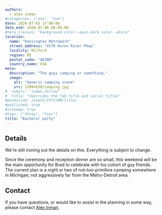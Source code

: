 ```yaml
---
authors:
  - alex-inman
#categories: ["one", "two"]
date: 2020-07-03 17:00:00
date_end: 2020-07-06 08:00:00
#hero_classes: "background-color--main-dark color--white"
location:
  name: "Kensington Metropark"
  street_address: "4570 Huron River Pkwy"
  locality: Milford
  region: MI
  postal_code: "48380"
  country_name: USA
meta:
  description: "The guys camping or something."
  image:
    alt: "Generic camping scene"
    src: 1200x630/camping.jpg
#  robots: "index,follow"
#  title: "Overrides the tab title and social titles"
#permalink: /event/YYYY/MM/title/
#published: true
#sitemap: true
#tags: ["three", "four"]
title: "Bachelor party"
---
```


## Details

We're still ironing out the details on this. Everything is subject to change.

Since the ceremony and reception dinner are so small, this weekend will be the main opportunity for Brad to celebrate with
his cohort of guy friends. The current plan is a night or two of not-too-primitive camping somewhere in Michigan; not
aggressively far from the Metro-Detroit area.

## Contact

If you have questions, or would like to assist in the planning in some way, please contact
[Alex Inman](mailto:inman.alex@gmail.com).
